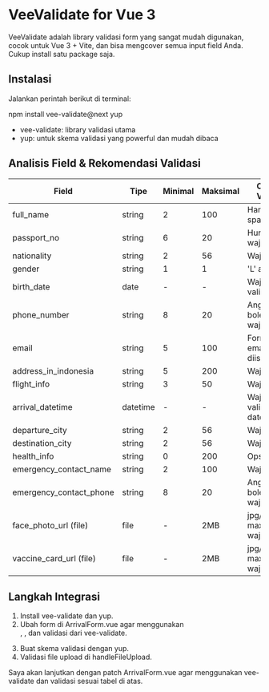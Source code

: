 # VeeValidate for Vue 3

VeeValidate adalah library validasi form yang sangat mudah digunakan, cocok untuk Vue 3 + Vite, dan bisa mengcover semua input field Anda. Cukup install satu package saja.

## Instalasi

Jalankan perintah berikut di terminal:

npm install vee-validate@next yup

- vee-validate: library validasi utama
- yup: untuk skema validasi yang powerful dan mudah dibaca

## Analisis Field & Rekomendasi Validasi

| Field                      | Tipe     | Minimal | Maksimal | Catatan Validasi                |
|----------------------------|----------|---------|----------|---------------------------------|
| full_name                  | string   | 2       | 100      | Hanya huruf, spasi              |
| passport_no                | string   | 6       | 20       | Huruf/angka, wajib diisi        |
| nationality                | string   | 2       | 56       | Wajib diisi                     |
| gender                     | string   | 1       | 1        | 'L' atau 'P'                    |
| birth_date                 | date     | -       | -        | Wajib diisi, valid date         |
| phone_number               | string   | 8       | 20       | Angka, boleh +, wajib diisi     |
| email                      | string   | 5       | 100      | Format email, wajib diisi       |
| address_in_indonesia       | string   | 5       | 200      | Wajib diisi                     |
| flight_info                | string   | 3       | 50       | Wajib diisi                     |
| arrival_datetime           | datetime | -       | -        | Wajib diisi, valid datetime     |
| departure_city             | string   | 2       | 56       | Wajib diisi                     |
| destination_city           | string   | 2       | 56       | Wajib diisi                     |
| health_info                | string   | 0       | 200      | Opsional                        |
| emergency_contact_name     | string   | 2       | 100      | Wajib diisi                     |
| emergency_contact_phone    | string   | 8       | 20       | Angka, boleh +, wajib diisi     |
| face_photo_url (file)      | file     | -       | 2MB      | jpg/png, max 2MB, wajib         |
| vaccine_card_url (file)    | file     | -       | 2MB      | jpg/png/pdf, max 2MB, wajib     |

## Langkah Integrasi

1. Install vee-validate dan yup.
2. Ubah form di ArrivalForm.vue agar menggunakan <Form>, <Field>, dan validasi dari vee-validate.
3. Buat skema validasi dengan yup.
4. Validasi file upload di handleFileUpload.

Saya akan lanjutkan dengan patch ArrivalForm.vue agar menggunakan vee-validate dan validasi sesuai tabel di atas.
